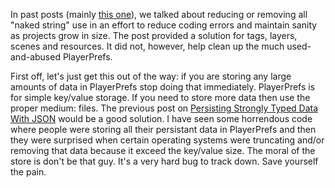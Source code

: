 
In past posts (mainly [this one](http://blog.prime31.com/constants-generator-kit/)), we talked about reducing or removing all "naked string" use in an effort to reduce coding errors and maintain sanity as projects grow in size. The post provided a solution for tags, layers, scenes and resources. It did not, however, help clean up the much used-and-abused PlayerPrefs.

<!--more-->

First off, let's just get this out of the way: if you are storing any large amounts of data in PlayerPrefs stop doing that immediately. PlayerPrefs is for simple key/value storage. If you need to store more data then use the proper medium: files. The previous post on [Persisting Strongly Typed Data With JSON](http://blog.prime31.com/persisting-data-with-json) would be a good solution. I have seen some horrendous code where people were storing all their persistant data in PlayerPrefs and then they were surprised when certain operating systems were truncating and/or removing that data because it exceed the key/value size. The moral of the store is don't be that guy. It's a very hard bug to track down. Save yourself the pain.

